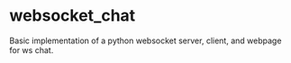 # websocket_chat
Basic implementation of a python websocket server, client, and webpage for ws chat.
